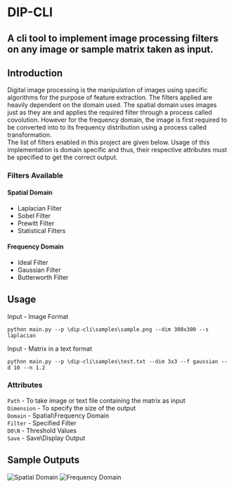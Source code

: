 # DIP-CLI
## A cli tool to implement image processing filters on any image or sample matrix taken as input.

## Introduction
Digital image processing is the manipulation of images using specific algorithms for the purpose of feature extraction. The filters applied are heavily dependent on the domain used. The spatial domain uses images just as they are and applies the required filter through a process called covolution. However for the frequency domain, the image is first required to be converted into to its frequency distribution using a process called transformation. <br>
The list of filters enabled in this project are given below. Usage of this implementation is domain specific and thus, their respective attributes must be specified to get the correct output. 

### Filters Available
#### Spatial Domain
* Laplacian Filter
* Sobel Filter
* Prewitt Filter
* Statistical Filters 

#### Frequency Domain
* Ideal Filter
* Gaussian Filter
* Butterworth Filter
  
## Usage
Input - Image Format
```
python main.py --p \dip-cli\samples\sample.png --dim 300x300 --s laplacian
```
Input - Matrix in a text format
```
python main.py --p \dip-cli\samples\test.txt --dim 3x3 --f gaussian --d 10 --n 1.2
```
### Attributes
```Path``` - To take image or text file containing the matrix as input <br>
```Dimension``` - To specify the size of the output <br>
```Domain``` - Spatial\Frequency Domain <br>
```Filter``` - Specified Filter <br>
```D0\N``` - Threshold Values <br>
```Save``` - Save\Display Output <br>

## Sample Outputs
![Spatial Domain](https://github.com/VaishnaviNandakumar/dip-cli/blob/master/outputs/Spatial-Domain-Outputs.jpg)
![Frequency Domain](https://github.com/VaishnaviNandakumar/dip-cli/blob/master/outputs/Frequency-Domain-Outputs.jpg)
